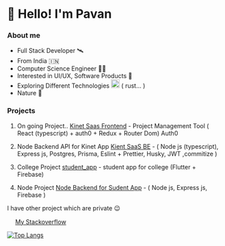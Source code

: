 # 👋 Hello! I'm Pavan

### About me
- Full Stack Developer 🛰️
- From India 🇮🇳 <img src="https://emojis.slackmojis.com/emojis/images/1622685103/43065/india.png?1622685103" width="15" />
- Computer Science Engineer 👨‍🎓
- Interested in UI/UX, Software Products 🎨
- Exploring Different Technologies <img src="https://emojis.slackmojis.com/emojis/images/1643514165/1263/terminal.png?1643514165" width="20"/> ( rust... )
- Nature 💚

### Projects

1. On going Project.. [Kinet Saas Frontend](https://github.com/pavankumar-v/kinet_saas_frontend) - Project Management Tool ( React (typescript) + auth0 + Redux + Router Dom) Auth0

2. Node Backend API for Kinet App [Kient SaaS BE](https://github.com/pavankumar-v/kinet_saas_api) - ( Node js (typescript), Express js, Postgres, Prisma, Eslint + Prettier, Husky, JWT ,commitize )

3. College Project [student_app](https://github.com/pavankumar-v/Student_app) - student app for college (Flutter + Firebase)

4. Node Project [Node Backend for Sudent App](https://github.com/pavankumar-v/Institution_admin_sdk) - ( Node js, Express js, Firebase ) 

I have other project which are private 😉

 <img src="https://emojis.slackmojis.com/emojis/images/1643514084/405/stackoverflow.png?1643514084" width="15"/> [My Stackoverflow](https://stackoverflow.com/users/15915143/pavan-kumar-v)

<!-- Primary Skills

`Ruby on Rails`, `javascript`, `React`, `Typescript`, `Figma tool`

`Node js`, `Auth0 Integration`, `API Integrations`, `MySQL`, `Databse Schema Design`,

`OOP`, `Design Patterns`, `Data Structures`


<!--  [![Pavan's GitHub stats](https://github-readme-stats.vercel.app/api?username=PavanKumar-V&theme=gotham&show_icons=true)](https://github.com/pavankumar-v/github-readme-stats)

<!--  -->
[![Top Langs](https://github-readme-stats.vercel.app/api/top-langs/?username=pavankumar-v&layout=compact)](https://github.com/pavankumarv-V/github-readme-stats)
